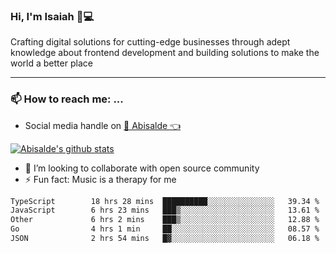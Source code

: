 ### Hi, I'm Isaiah 🌻💻

<!--
<img src="https://res.cloudinary.com/abisalde/image/upload/c_scale,h_311,w_816/v1616039512/Abisalde_github.gif" alt="Isaiah Abiodun (Abisalde) small video about his profile on Github"> 
-->

Crafting digital solutions for cutting-edge businesses through adept knowledge about frontend development and building solutions to make the world a better place
<hr>

### 📫 How to reach me: ...
- Social media handle on <a href="https://twitter.com/abisalde">🔔  Abisalde   👈</a>


[![Abisalde's github stats](https://github-readme-stats.vercel.app/api?username=abisalde)](https://github.com/abisalde/github-readme-stats)

- 👯 I’m looking to collaborate with open source community
- ⚡ Fun fact: Music is a therapy for me


<!--
**abisalde/Abisalde** is a ✨ _special_ ✨ repository because its `README.md` (this file) appears on your GitHub profile.

Here are some ideas to get you started:


- 👯 I’m looking to collaborate with open source community
- 🤔 I’m looking for help with ...
- 💬 Ask me about ...
- 📫 How to reach me: ...
- 😄 Pronouns: ...
- ⚡ Fun fact: ...
-->

<!--START_SECTION:waka-->

```txt
TypeScript        18 hrs 28 mins  ██████████░░░░░░░░░░░░░░░   39.34 %
JavaScript        6 hrs 23 mins   ███▒░░░░░░░░░░░░░░░░░░░░░   13.61 %
Other             6 hrs 2 mins    ███▒░░░░░░░░░░░░░░░░░░░░░   12.88 %
Go                4 hrs 1 min     ██░░░░░░░░░░░░░░░░░░░░░░░   08.57 %
JSON              2 hrs 54 mins   █▓░░░░░░░░░░░░░░░░░░░░░░░   06.18 %
```

<!--END_SECTION:waka-->

